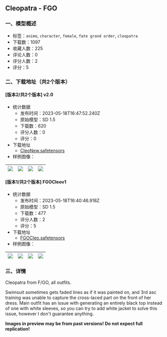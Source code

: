 ## Cleopatra - FGO
### 一、模型概述

- 标签：`anime`, `character`, `female`, `fate grand order`, `cleopatra`
- 下载数：1097
- 收藏人数：225
- 评论人数：0
- 评分人数：2
- 评分：5

### 二、下载地址（共2个版本）

#### [版本2/共2个版本] v2.0

- 统计数据
  - 发布时间：2023-05-18T16:47:52.240Z
  - 原始模型：SD 1.5
  - 下载数：620
  - 评分人数：0
  - 评分：0
- 下载地址
  - [CleoNew.safetensors](https://civitai.com/api/download/models/74218)
- 样例图像：

| <img src="https://image.civitai.com/xG1nkqKTMzGDvpLrqFT7WA/598ecd92-b334-4d58-83ab-bf9e18c7fd4c/width=450/829347.jpeg" /> | <img src="https://image.civitai.com/xG1nkqKTMzGDvpLrqFT7WA/a71294b3-7e2d-4323-ac86-67c5dede9f10/width=450/829344.jpeg" /> | <img src="https://image.civitai.com/xG1nkqKTMzGDvpLrqFT7WA/f2ec95d2-16b3-4f8d-87bc-1530433b583a/width=450/829348.jpeg" /> | <img src="https://image.civitai.com/xG1nkqKTMzGDvpLrqFT7WA/2280e2da-2a3d-493c-a93e-f3cceff4402e/width=450/829337.jpeg" /> |
| ---- | ---- | ---- | ---- |

#### [版本1/共2个版本] FGOCleov1

- 统计数据
  - 发布时间：2023-05-18T16:40:46.918Z
  - 原始模型：SD 1.5
  - 下载数：477
  - 评分人数：2
  - 评分：5
- 下载地址
  - [FGOCleo.safetensors](https://civitai.com/api/download/models/63201)
- 样例图像：

| <img src="https://image.civitai.com/xG1nkqKTMzGDvpLrqFT7WA/13bf9bc9-5de7-4ce8-a42a-a4ef3a6d3381/width=450/696856.jpeg" /> | <img src="https://image.civitai.com/xG1nkqKTMzGDvpLrqFT7WA/2399aca3-7d2e-4bec-94d6-2b7e3a50d2d4/width=450/696858.jpeg" /> | <img src="https://image.civitai.com/xG1nkqKTMzGDvpLrqFT7WA/ec530027-b258-40a3-aff7-91a7e113cf79/width=450/696855.jpeg" /> | <img src="https://image.civitai.com/xG1nkqKTMzGDvpLrqFT7WA/f8d862c5-ff7b-4ff5-8d76-c9367cfcff22/width=450/696872.jpeg" /> |
| ---- | ---- | ---- | ---- |


### 三、详情
<p>Cleopatra from F/GO, all outfits.</p><p>Swimsuit sometimes gets faded lines as if it was painted on, and 3rd asc training was unable to capture the cross-laced part on the front of her dress. Main outfit has an issue with generating an entirely black top instead of one with white sleeves, so you can try to add white jacket to solve this issue, however I don't guarantee anything.</p><p></p><p><strong>Images in preview may be from past versions! Do not expect full replication!</strong></p>